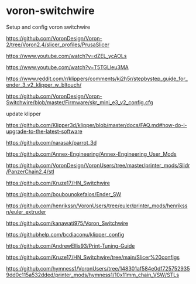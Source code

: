 # voron-switchwire
Setup and config voron switchwire

https://github.com/VoronDesign/Voron-2/tree/Voron2.4/slicer_profiles/PrusaSlicer

https://www.youtube.com/watch?v=dZEL_ycAOLs

https://www.youtube.com/watch?v=T5TGLleu3MA

https://www.reddit.com/r/klippers/comments/kj2h5r/stepbystep_guide_for_ender_3_v2_klipper_w_bltouch/

https://github.com/VoronDesign/Voron-Switchwire/blob/master/Firmware/skr_mini_e3_v2_config.cfg

update klipper 

https://github.com/Klipper3d/klipper/blob/master/docs/FAQ.md#how-do-i-upgrade-to-the-latest-software


https://github.com/narasak/parrot_3d


https://github.com/Annex-Engineering/Annex-Engineering_User_Mods

https://github.com/VoronDesign/VoronUsers/tree/master/printer_mods/Slidr/PanzerChain2.4/stl

https://github.com/Kruze17/HN_Switchwire

https://github.com/boubounokefalos/Ender_SW

https://github.com/henrikssn/VoronUsers/tree/euler/printer_mods/henrikssn/euler_extruder

https://github.com/kanawati975/Voron_Switchwire

https://githubhelp.com/bcdiaconu/klipper_config

https://github.com/AndrewEllis93/Print-Tuning-Guide

https://github.com/Kruze17/HN_Switchwire/tree/main/Slicer%20configs

https://github.com/hymness1/VoronUsers/tree/148301af584e0df7257529359dd0c115a532dded/printer_mods/hymness1/10x11mm_chain_VSW/STLs

